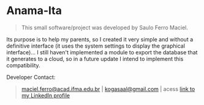 # Anama-Ita

>This small software/project was developed by Saulo Ferro Maciel.

Its purpose is to help my parents, so I created it very simple and without a definitive interface (it uses the system settings to display the graphical interface)... I still haven't implemented a module to export the database that it generates to a cloud, so in a future update I intend to implement this compatibility.

Developer Contact:
>maciel.ferro@acad.ifma.edu.br | 
>kogasaal@gmail.com | 
>acess [link to my LinkedIn profile](https://www.linkedin.com/in/saulo-ferro-maciel-74b65a1b8/)
